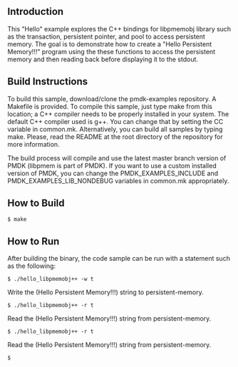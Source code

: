 ## Introduction

This "Hello" example explores the C++ bindings for libpmemobj library such as
the transaction, persistent pointer, and pool to access persistent memory. The
goal is to demonstrate how to create a "Hello Persistent Memory!!!" program
using the these functions to access the persistent memory and then reading back
before displaying it to the stdout. 

## Build Instructions

To build this sample, download/clone the pmdk-examples repository. A Makefile
is provided. To compile this sample, just type make from this location; a C++
compiler needs to be properly installed in your system. The default C++
compiler used is g++. You can change that by setting the CC variable in
common.mk. Alternatively, you can build all samples by typing make. Please,
read the README at the root directory of the repository for more information.

The build process will compile and use the latest master branch version of PMDK
(libpmem is part of PMDK). If you want to use a custom installed version of
PMDK, you can change the PMDK_EXAMPLES_INCLUDE and PMDK_EXAMPLES_LIB_NONDEBUG
variables in common.mk appropriately.

## How to Build

	$ make

## How to Run

After building the binary, the code sample can be run with a statement such as the following:

	$ ./hello_libpmemobj++ -w t

Write the (Hello Persistent Memory!!!) string to persistent-memory.

	$ ./hello_libpmemobj++ -r t

Read the (Hello Persistent Memory!!!) string from persistent-memory.

	$ ./hello_libpmemobj++ -r t

Read the (Hello Persistent Memory!!!) string from persistent-memory.

	$

